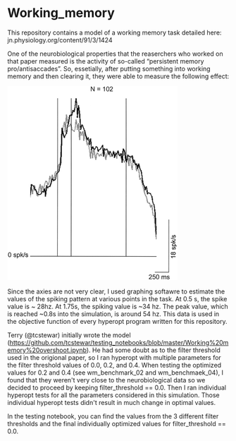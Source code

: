 # Working_memory
This repository contains a model of a working memory task detailed here: jn.physiology.org/content/91/3/1424

One of the neurobiological properties that the reaserchers who worked on that paper measured is the activity of so-called “persistent memory pro/antisaccades”. So, essetially, after putting something into working memory and then clearing it, they were able to measure the following effect:  

![alt tag](https://github.com/agaikova/Working_memory/blob/master/what_are_axises.gif)

Since the axies are not very clear, I used graphing softawre to estimate the values of the spiking pattern at various points in the task. At 0.5 s, the spike value is ~ 28hz. At 1.75s, the spiking value is ~34 hz. The peak value, which is reached ~0.8s into the simulation, is around 54 hz. This data is used in the objective function of every hyperopt program written for this repository. 

Terry (@tcstewar) initially wrote the model (https://github.com/tcstewar/testing_notebooks/blob/master/Working%20memory%20overshoot.ipynb). He had some doubt as to the filter threshold used in the origional paper, so I ran hyperopt with multiple parameters for the filter threshold values of 0.0, 0.2, and 0.4. When testing the optimized values for 0.2 and 0.4 (see wm_benchmark_02 and wm_benchmaek_04), I found that they weren't very close to the neurobiological data so we decided to proceed by keeping filter_threshold == 0.0. Then I ran individual hyperopt tests for all the parameters considered in this simulation. Those individual hyperopt tests didn't result in much change in optimal values.

In the testing notebook, you can find the values from the 3 different filter thresholds and the final individually optimized values for filter_threshold == 0.0. 
